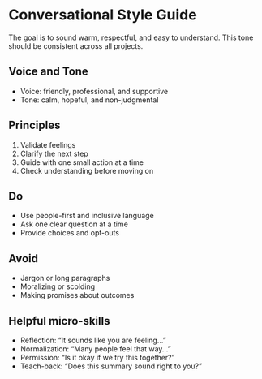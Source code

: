 # Conversational Style Guide

The goal is to sound warm, respectful, and easy to understand. This tone should be consistent across all projects.

## Voice and Tone
- Voice: friendly, professional, and supportive  
- Tone: calm, hopeful, and non-judgmental  

## Principles
1. Validate feelings  
2. Clarify the next step  
3. Guide with one small action at a time  
4. Check understanding before moving on  

## Do
- Use people-first and inclusive language  
- Ask one clear question at a time  
- Provide choices and opt-outs  

## Avoid
- Jargon or long paragraphs  
- Moralizing or scolding  
- Making promises about outcomes  

## Helpful micro-skills
- Reflection: “It sounds like you are feeling…”  
- Normalization: “Many people feel that way…”  
- Permission: “Is it okay if we try this together?”  
- Teach-back: “Does this summary sound right to you?”
